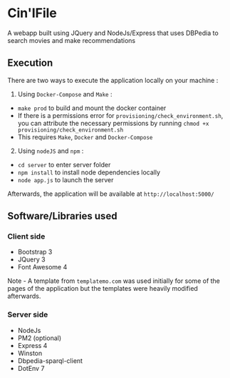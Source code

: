 # Cin'IFile

A webapp built using JQuery and NodeJs/Express that uses DBPedia to search movies and make recommendations

## Execution

There are two ways to execute the application locally on your machine :

1. Using `Docker-Compose` and `Make` :
- `make prod` to build and mount the docker container
- If there is a permissions error for `provisioning/check_environment.sh`, you can attribute the necessary permissions by running `chmod +x provisioning/check_environment.sh`
- This requires `Make`, `Docker` and `Docker-Compose`

2. Using `nodeJS` and `npm` :
- `cd server` to enter server folder
- `npm install` to install node dependencies locally
- `node app.js` to launch the server

Afterwards, the application will be available at `http://localhost:5000/`

## Software/Libraries used

### Client side
- Bootstrap 3
- JQuery 3
- Font Awesome 4

Note - A template from `templatemo.com` was used initially for some of the pages of the application but the templates were heavily modified afterwards.

### Server side
- NodeJs
- PM2 (optional)
- Express 4
- Winston
- Dbpedia-sparql-client
- DotEnv 7